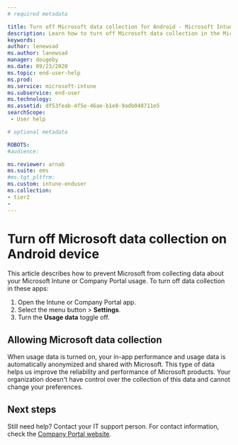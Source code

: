 ```yaml
---
# required metadata

title: Turn off Microsoft data collection for Android - Microsoft Intune | Microsoft Docs
description: Learn how to turn off Microsoft data collection in the Microsoft Intune and Company Portal apps for Android.
keywords:
author: lenewsad
ms.author: lanewsad
manager: dougeby
ms.date: 09/23/2020
ms.topic: end-user-help
ms.prod:
ms.service: microsoft-intune
ms.subservice: end-user
ms.technology:
ms.assetid: df53feab-4f5e-46ae-b1e8-9adb048711e5
searchScope:
 - User help

# optional metadata

ROBOTS:  
#audience:

ms.reviewer: arnab
ms.suite: ems
#ms.tgt_pltfrm:
ms.custom: intune-enduser
ms.collection:
- tier2
- 
---
```


# Turn off Microsoft data collection on Android device  

This article describes how to prevent Microsoft from collecting data about your Microsoft Intune or Company Portal usage. To turn off data collection in these apps:  

1. Open the Intune or Company Portal app.  
2. Select the menu button > **Settings**.
3. Turn the **Usage data** toggle off.    

## Allowing Microsoft data collection   

When usage data is turned on, your in-app performance and usage data is automatically anonymized and shared with Microsoft. This type of data helps us improve the reliability and performance of Microsoft products. Your organization doesn't have control over the collection of this data and cannot change your preferences.    

## Next steps  

Still need help? Contact your IT support person. For contact information, check the [Company Portal website](https://go.microsoft.com/fwlink/?linkid=2010980).
